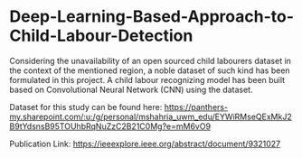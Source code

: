 # Deep-Learning-Based-Approach-to-Child-Labour-Detection

Considering the unavailability of an open sourced child labourers dataset in the context of the mentioned region, a noble dataset of such kind has been formulated in this project. A child labour recognizing model has been built based on Convolutional Neural Network (CNN) using the dataset.

Dataset for this study can be found here: https://panthers-my.sharepoint.com/:u:/g/personal/mshahria_uwm_edu/EYWiRMseQExMkJ2B9tYdsnsB95TOUhbRqNuZzC2B21C0Mg?e=mM6vO9

Publication Link: https://ieeexplore.ieee.org/abstract/document/9321027
